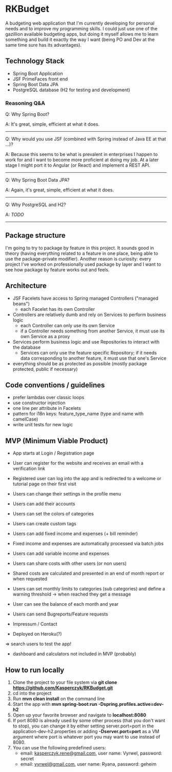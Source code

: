# RKBudget

A budgeting web application that I'm currently developing for personal needs and to improve my programming skills. 
I could just use one of the gazillion available budgeting apps, but doing it myself allows me to learn something and 
build it exactly the way I want (being PO and Dev at the same time sure has its advantages).

## Technology Stack

- Spring Boot Application
- JSF PrimeFaces front end
- Spring Boot Data JPA
- PostgreSQL database (H2 for testing and development)

### Reasoning Q&A

Q: Why Spring Boot?

A: It's great, simple, efficient at what it does.

***

Q: Why would you use JSF (combined with Spring instead of Java EE at that ...)?

A: Because this seems to be what is prevalent in enterprises I happen to work for and I want to become more proficient at
doing my job. At a later stage I might port it to Angular (or React) and implement a REST API.

***

Q: Why Spring Boot Data JPA?

A: Again, it's great, simple, efficient at what it does.

***

Q: Why PostgreSQL and H2?

A: *TODO*

***

## Package structure

I'm going to try to package by feature in this project. It sounds good in theory (having everything related to a feature
in one place, being able to use the package-private modifier). Another reason is curiosity: every project I've worked on
professionally used package by layer and I want to see how package by feature works out and feels.

## Architecture

- JSF Facelets have access to Spring managed Controllers ("managed beans")
    - each Facelet has its own Controller
- Controllers are relatively dumb and rely on Services to perform business logic
    - each Controller can only use its own Service
    - if a Controller needs something from another Service, it must use its own Service as a proxy
- Services perform business logic and use Repositories to interact with the database
    - Services can only use the feature specific Repository; if it needs data corresponding to 
    another feature, it must use that one's Service
- everything should be as protected as possible (mostly package protected, public if necessary)

## Code conventions / guidelines

- prefer lambdas over classic loops
- use constructor injection
- one line per attribute in Facelets
- pattern for i18n keys: feature_type_name (type and name with camelCase)
- write unit tests for new logic

## MVP (Minimum Viable Product)

- App starts at Login / Registration page
- User can register for the website and receives an email with a verification link
- Registered user can log into the app and is redirected to a welcome or tutorial page on their first visit
- Users can change their settings in the profile menu
- Users can add their accounts
- Users can set the colors of categories
- Users can create custom tags
- Users can add fixed income and expenses (+ bill reminder)
- Fixed income and expenses are automatically processed via batch jobs
- Users can add variable income and expenses
- Users can share costs with other users (or non users)
- Shared costs are calculated and presented in an end of month report or when requested
- Users can set monthly limits to categories (sub categories) and define a warning threshold -> when reached they get a message
- User can see the balance of each month and year

- Users can send Bugreports/Feature requests
- Impressum / Contact
- Deployed on Heroku(?)

=> search users to test the app!

- dashboard and calculators not included in MVP (probably)

## How to run locally

1. Clone the project to your file system via **git clone https://github.com/Kasperczyk/RKBudget.git**
2. cd into the project
3. Run **mvn clean install** on the command line
4. Start the app with **mvn spring-boot:run -Dspring.profiles.active=dev-h2**
5. Open up your favorite browser and navigate to **localhost:8080**
6. If port 8080 is already used by some other process (that you don't want to stop), 
you can change it by either setting server.port=port in the 
application-dev-h2.properties or adding **-Dserver.port=port** as a VM argument where 
port is whatever port you may want to use instead of 8080.
7. You can use the following predefined users:
    - email: kasperczyk.rene@gmail.com, user name: Vyrwel, password: secret
    - email: vyrwel@gmail.com, user name: Ryana, password: geheim